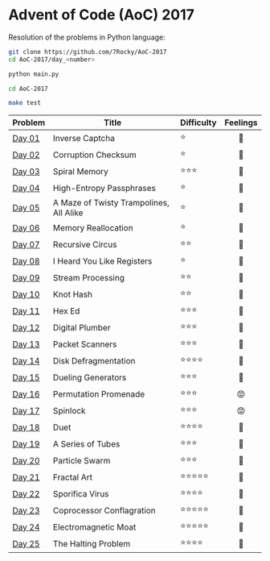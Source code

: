 # Advent of Code (AoC) 2017

Resolution of the problems in Python language:

```bash
git clone https://github.com/7Rocky/AoC-2017
cd AoC-2017/day_<number>

python main.py
```

```bash
cd AoC-2017

make test
```

| Problem          | Title                                   | Difficulty                     | Feelings         |
| ---------------- | --------------------------------------- | ------------------------------ |:----------------:|
| [Day 01](day_01) | Inverse Captcha                         | :star:                         | :thinking:       |
| [Day 02](day_02) | Corruption Checksum                     | :star:                         | :shrug:          |
| [Day 03](day_03) | Spiral Memory                           | :star::star::star:             | :exploding_head: |
| [Day 04](day_04) | High-Entropy Passphrases                | :star:                         | :shrug:          |
| [Day 05](day_05) | A Maze of Twisty Trampolines, All Alike | :star:                         | :thinking:       |
| [Day 06](day_06) | Memory Reallocation                     | :star:                         | :shrug:          |
| [Day 07](day_07) | Recursive Circus                        | :star::star:                   | :blue_heart:     |
| [Day 08](day_08) | I Heard You Like Registers              | :star:                         | :shrug:          |
| [Day 09](day_09) | Stream Processing                       | :star::star:                   | :exploding_head: |
| [Day 10](day_10) | Knot Hash                               | :star::star:                   | :star_struck:    |
| [Day 11](day_11) | Hex Ed                                  | :star::star::star:             | :shrug:          |
| [Day 12](day_12) | Digital Plumber                         | :star::star::star:             | :exploding_head: |
| [Day 13](day_13) | Packet Scanners                         | :star::star::star:             | :blue_heart:     |
| [Day 14](day_14) | Disk Defragmentation                    | :star::star::star::star:       | :blue_heart:     |
| [Day 15](day_15) | Dueling Generators                      | :star::star::star:             | :raised_eyebrow: |
| [Day 16](day_16) | Permutation Promenade                   | :star::star::star:             | :rage:           |
| [Day 17](day_17) | Spinlock                                | :star::star::star:             | :rage:           |
| [Day 18](day_18) | Duet                                    | :star::star::star::star:       | :star_struck:    |
| [Day 19](day_19) | A Series of Tubes                       | :star::star::star:             | :blue_heart:     |
| [Day 20](day_20) | Particle Swarm                          | :star::star::star:             | :star_struck:    |
| [Day 21](day_21) | Fractal Art                             | :star::star::star::star::star: | :exploding_head: |
| [Day 22](day_22) | Sporifica Virus                         | :star::star::star::star:       | :raised_eyebrow: |
| [Day 23](day_23) | Coprocessor Conflagration               | :star::star::star::star::star: | :exploding_head: |
| [Day 24](day_24) | Electromagnetic Moat                    | :star::star::star::star::star: | :blue_heart:     |
| [Day 25](day_25) | The Halting Problem                     | :star::star::star::star:       | :thinking:       |
